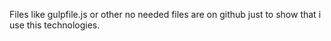 Files like gulpfile.js or other no needed files are on github just to show that i use this technologies.